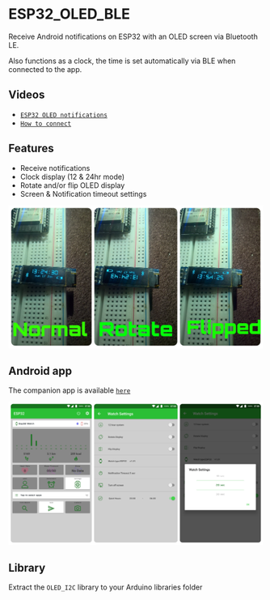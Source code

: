# ESP32_OLED_BLE
Receive Android notifications on ESP32 with an OLED screen via Bluetooth LE. 

Also functions as a clock, the time is set automatically via BLE when connected to the app.

## Videos
+ [`ESP32 OLED notifications`](https://youtu.be/205QgAjmryA)
+ [`How to connect`](https://youtu.be/4o1O2qxbPlw)

## Features
+ Receive notifications
+ Clock display (12 & 24hr mode)
+ Rotate and/or flip OLED display
+ Screen & Notification timeout settings

![1](image1.jpg?raw=true "1")

## Android app

The companion app is available [`here`](https://github.com/fbiego/DT78-App-Android)


![2](image2.jpg?raw=true "2")


## Library

Extract the `OLED_I2C` library to your Arduino libraries folder


